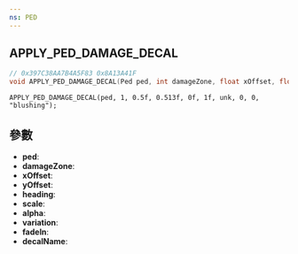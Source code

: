 ```yaml
---
ns: PED
---
```

## APPLY_PED_DAMAGE_DECAL

```c
// 0x397C38AA7B4A5F83 0x8A13A41F
void APPLY_PED_DAMAGE_DECAL(Ped ped, int damageZone, float xOffset, float yOffset, float heading, float scale, float alpha, int variation, BOOL fadeIn, char* decalName);
```

```
APPLY_PED_DAMAGE_DECAL(ped, 1, 0.5f, 0.513f, 0f, 1f, unk, 0, 0, "blushing");  
```

## 參數
* **ped**: 
* **damageZone**: 
* **xOffset**: 
* **yOffset**: 
* **heading**: 
* **scale**: 
* **alpha**: 
* **variation**: 
* **fadeIn**: 
* **decalName**: 

